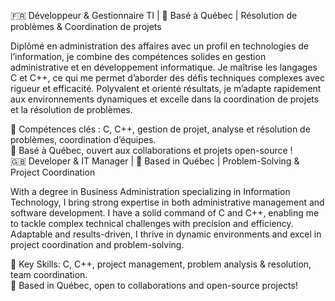 🇫🇷 Développeur & Gestionnaire TI | 🚀 Basé à Québec | Résolution de problèmes & Coordination de projets <br/>

Diplômé en administration des affaires avec un profil en technologies de l’information, je combine des compétences solides en gestion administrative et en développement informatique. Je maîtrise les langages C et C++, ce qui me permet d’aborder des défis techniques complexes avec rigueur et efficacité. Polyvalent et orienté résultats, je m’adapte rapidement aux environnements dynamiques et excelle dans la coordination de projets et la résolution de problèmes.

🔹 Compétences clés : C, C++, gestion de projet, analyse et résolution de problèmes, coordination d’équipes.<br/>
🔹 Basé à Québec, ouvert aux collaborations et projets open-source !<br/>
🇬🇧 Developer & IT Manager | 🚀 Based in Québec | Problem-Solving & Project Coordination<br/>

With a degree in Business Administration specializing in Information Technology, I bring strong expertise in both administrative management and software development. I have a solid command of C and C++, enabling me to tackle complex technical challenges with precision and efficiency. Adaptable and results-driven, I thrive in dynamic environments and excel in project coordination and problem-solving.

🔹 Key Skills: C, C++, project management, problem analysis & resolution, team coordination.<br/>
🔹 Based in Québec, open to collaborations and open-source projects!<br/>
